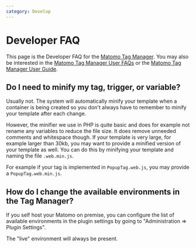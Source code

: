 ```yaml
---
category: Develop
---
```

# Developer FAQ

This page is the Developer FAQ for the [Matomo Tag Manager](https://plugins.matomo.org/TagManager).
You may also be interested in the [Matomo Tag Manager User FAQs](https://matomo.org/faq/tag-manager) or the [Matomo Tag Manager User Guide](https://matomo.org/docs/tag-manager).

## Do I need to minify my tag, trigger, or variable?

Usually not. The system will automatically minify your template when a container is being created so you don't always have to remember to minify your template after each change.

However, the minifier we use in PHP is quite basic and does for example not rename any variables to reduce the file size. It does remove unneeded comments and whitespace though. If your template is very large, for example larger than 30kb, you may want to provide a minified version of your template as well. You can do this by minifying your template and naming the file `.web.min.js`.

For example if your tag is implemented in `PopupTag.web.js`, you may provide a `PopupTag.web.min.js`.

## How do I change the available environments in the Tag Manager?

If you self host your Matomo on premise, you can configure the list of available environments in the plugin settings by going to "Administration => Plugin Settings".

The "live" environment will always be present.